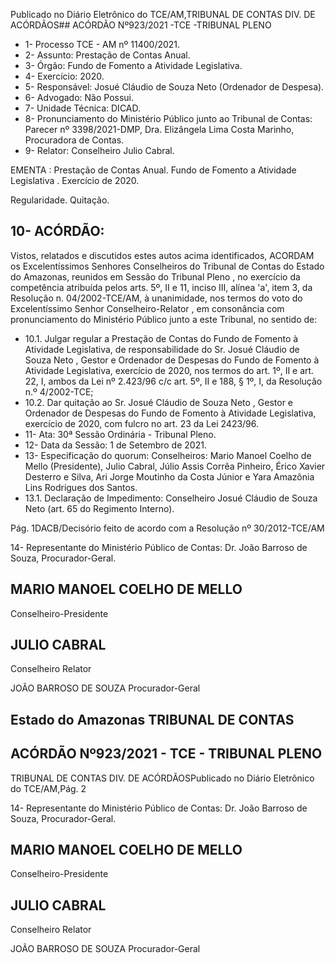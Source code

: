 Publicado  no  Diário  Eletrônico do TCE/AM,TRIBUNAL DE CONTAS DIV. DE ACÓRDÃOS## ACÓRDÃO Nº923/2021 -TCE -TRIBUNAL PLENO

- 1- Processo TCE - AM nº 11400/2021.
- 2- Assunto: Prestação de Contas Anual.
- 3- Órgão: Fundo de Fomento a Atividade Legislativa.
- 4- Exercício: 2020.
- 5- Responsável: Josué Cláudio de Souza Neto (Ordenador de Despesa).
- 6- Advogado: Não Possui.
- 7- Unidade Técnica: DICAD.
- 8- Pronunciamento  do  Ministério  Público  junto  ao  Tribunal  de  Contas: Parecer  nº 3398/2021-DMP, Dra. Elizângela Lima Costa Marinho, Procuradora de Contas.
- 9- Relator: Conselheiro Julio Cabral.

EMENTA : Prestação  de  Contas  Anual.  Fundo  de Fomento a Atividade Legislativa . Exercício de 2020.

Regularidade. Quitação.

## 10-  ACÓRDÃO:

Vistos, relatados e discutidos estes autos acima identificados, ACORDAM os Excelentíssimos Senhores Conselheiros do Tribunal de Contas do Estado do Amazonas, reunidos em Sessão do Tribunal Pleno , no exercício da competência atribuída pelos arts. 5º, II e 11, inciso III, alínea 'a', item 3, da Resolução n. 04/2002-TCE/AM, à unanimidade, nos termos do voto do Excelentíssimo Senhor Conselheiro-Relator , em consonância com pronunciamento do Ministério Público junto a este Tribunal, no sentido de:

- 10.1. Julgar regular a Prestação de Contas do Fundo de Fomento à Atividade Legislativa, de responsabilidade do Sr. Josué Cláudio de Souza Neto , Gestor e Ordenador  de  Despesas  do  Fundo  de  Fomento  à Atividade Legislativa, exercício de 2020, nos termos do art. 1º, II e art. 22, I, ambos da Lei nº 2.423/96 c/c art. 5º, II e 188, § 1º, I, da Resolução n.º 4/2002-TCE;
- 10.2.  Dar quitação ao Sr. Josué Cláudio de Souza Neto , Gestor e Ordenador de Despesas do Fundo de Fomento à Atividade Legislativa,  exercício de 2020, com fulcro no art. 23 da Lei 2423/96.
- 11-  Ata: 30ª Sessão Ordinária - Tribunal Pleno.
- 12-  Data da Sessão: 1 de Setembro de 2021.
- 13-  Especificação do quorum: Conselheiros: Mario Manoel Coelho de Mello (Presidente), Julio Cabral, Júlio Assis Corrêa Pinheiro, Érico Xavier Desterro e Silva, Ari Jorge Moutinho da Costa Júnior e Yara Amazônia Lins Rodrigues dos Santos.
- 13.1. Declaração de Impedimento: Conselheiro Josué Cláudio de Souza Neto (art. 65 do Regimento Interno).

Pág. 1DACB/Decisório feito de acordo com a Resolução nº 30/2012-TCE/AM

14-  Representante  do  Ministério  Público  de  Contas: Dr. João  Barroso  de  Souza, Procurador-Geral.

## MARIO MANOEL COELHO DE MELLO

Conselheiro-Presidente

## JULIO CABRAL

Conselheiro Relator

JOÃO BARROSO DE SOUZA Procurador-Geral

## Estado do Amazonas TRIBUNAL DE CONTAS

## ACÓRDÃO Nº923/2021 - TCE - TRIBUNAL PLENO

TRIBUNAL DE CONTAS DIV. DE ACÓRDÃOSPublicado  no  Diário  Eletrônico do TCE/AM,Pág. 2

14-  Representante  do  Ministério  Público  de  Contas: Dr. João  Barroso  de  Souza, Procurador-Geral.

## MARIO MANOEL COELHO DE MELLO

Conselheiro-Presidente

## JULIO CABRAL

Conselheiro Relator

JOÃO BARROSO DE SOUZA Procurador-Geral